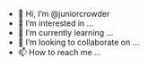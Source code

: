 - 👋 Hi, I’m @juniorcrowder
- 👀 I’m interested in ...
- 🌱 I’m currently learning ...
- 💞️ I’m looking to collaborate on ...
- 📫 How to reach me ...

<!---
juniorcrowder/juniorcrowder is a ✨ special ✨ repository because its `README.md` (this file) appears on your GitHub profile.
You can click the Preview link to take a look at your changes.
--->
